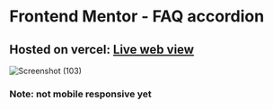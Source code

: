# Frontend Mentor - FAQ accordion

## Hosted on vercel: [Live web view](https://accordion-assignment.vercel.app/)

![Screenshot (103)](https://github.com/Dev-Arhaan/accordion_assignment/assets/113898488/211c6bb3-6261-4f4f-8479-7d6d1e37e1e7)

### Note: not mobile responsive yet
